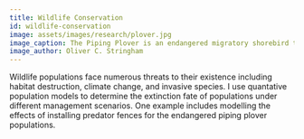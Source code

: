 ```yaml
---
title: Wildlife Conservation
id: wildlife-conservation
image: assets/images/research/plover.jpg
image_caption: The Piping Plover is an endangered migratory shorebird that breeds in the Northeast US. 
image_author: Oliver C. Stringham
---
```



Wildlife populations face numerous threats to their existence including habitat destruction, climate change, and invasive species. I use quantative population models to determine the extinction fate of populations under different management scenarios. One example includes modelling the effects of installing predator fences for the endangered piping plover populations. 
